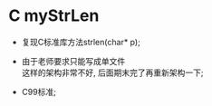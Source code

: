 # C myStrLen

- 复现C标准库方法strlen(char* p);

- 由于老师要求只能写成单文件  
    这样的架构非常不好, 后面期末完了再重新架构一下;

- C99标准;
